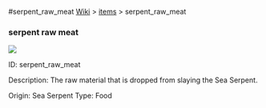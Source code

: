 #serpent_raw_meat
<a href="/wiki.html">Wiki</a> > <a href="/posts/wiki/items">items</a> > <a>serpent_raw_meat</a>
<div class="iteminfo">
<h3>serpent raw meat</h3>
<img class="pixelimage" src="https://dragon-force-studio.com/images/EF_wiki/serpent_raw_meat.png">

<a class="iteminfoitem">ID: serpent_raw_meat</a></div>
Description:   The raw material that is dropped from slaying the Sea Serpent.

Origin:  Sea Serpent
Type:  Food